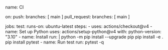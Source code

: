 name: CI

on:
  push:
    branches: [ main ]
  pull_request:
    branches: [ main ]

jobs:
  test:
    runs-on: ubuntu-latest
    steps:
      - uses: actions/checkout@v4
      - name: Set up Python
        uses: actions/setup-python@v4
        with:
          python-version: "3.10"
      - name: Install
        run: |
          python -m pip install --upgrade pip
          pip install -e .
          pip install pytest
      - name: Run test
        run: pytest -q
